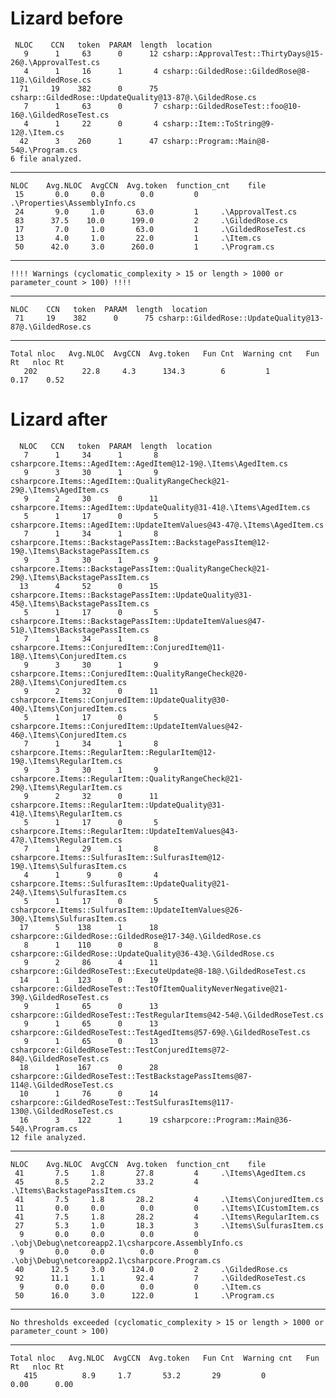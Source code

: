 # Lizard before

     NLOC    CCN   token  PARAM  length  location
       9      1     63      0      12 csharp::ApprovalTest::ThirtyDays@15-26@.\ApprovalTest.cs
       4      1     16      1       4 csharp::GildedRose::GildedRose@8-11@.\GildedRose.cs
      71     19    382      0      75 csharp::GildedRose::UpdateQuality@13-87@.\GildedRose.cs
       7      1     63      0       7 csharp::GildedRoseTest::foo@10-16@.\GildedRoseTest.cs
       4      1     22      0       4 csharp::Item::ToString@9-12@.\Item.cs
      42      3    260      1      47 csharp::Program::Main@8-54@.\Program.cs
    6 file analyzed.
-------------------------------------------------------------------------
    NLOC    Avg.NLOC  AvgCCN  Avg.token  function_cnt    file
     15       0.0     0.0        0.0         0     .\Properties\AssemblyInfo.cs
     24       9.0     1.0       63.0         1     .\ApprovalTest.cs
     83      37.5    10.0      199.0         2     .\GildedRose.cs
     17       7.0     1.0       63.0         1     .\GildedRoseTest.cs
     13       4.0     1.0       22.0         1     .\Item.cs
     50      42.0     3.0      260.0         1     .\Program.cs
-------------------------------------------------------------------------
    !!!! Warnings (cyclomatic_complexity > 15 or length > 1000 or parameter_count > 100) !!!!
-------------------------------------------------------------------------
    
    NLOC    CCN   token  PARAM  length  location
     71     19    382      0      75 csharp::GildedRose::UpdateQuality@13-87@.\GildedRose.cs
-------------------------------------------------------------------------

    Total nloc   Avg.NLOC  AvgCCN  Avg.token   Fun Cnt  Warning cnt   Fun Rt   nloc Rt
       202          22.8     4.3      134.3        6         1          0.17    0.52

# Lizard after
      NLOC   CCN   token  PARAM  length  location
       7      1     34      1       8 csharpcore.Items::AgedItem::AgedItem@12-19@.\Items\AgedItem.cs
       9      3     30      1       9 csharpcore.Items::AgedItem::QualityRangeCheck@21-29@.\Items\AgedItem.cs
       9      2     30      0      11 csharpcore.Items::AgedItem::UpdateQuality@31-41@.\Items\AgedItem.cs
       5      1     17      0       5 csharpcore.Items::AgedItem::UpdateItemValues@43-47@.\Items\AgedItem.cs
       7      1     34      1       8 csharpcore.Items::BackstagePassItem::BackstagePassItem@12-19@.\Items\BackstagePassItem.cs
       9      3     30      1       9 csharpcore.Items::BackstagePassItem::QualityRangeCheck@21-29@.\Items\BackstagePassItem.cs
      13      4     52      0      15 csharpcore.Items::BackstagePassItem::UpdateQuality@31-45@.\Items\BackstagePassItem.cs
       5      1     17      0       5 csharpcore.Items::BackstagePassItem::UpdateItemValues@47-51@.\Items\BackstagePassItem.cs
       7      1     34      1       8 csharpcore.Items::ConjuredItem::ConjuredItem@11-18@.\Items\ConjuredItem.cs
       9      3     30      1       9 csharpcore.Items::ConjuredItem::QualityRangeCheck@20-28@.\Items\ConjuredItem.cs
       9      2     32      0      11 csharpcore.Items::ConjuredItem::UpdateQuality@30-40@.\Items\ConjuredItem.cs
       5      1     17      0       5 csharpcore.Items::ConjuredItem::UpdateItemValues@42-46@.\Items\ConjuredItem.cs
       7      1     34      1       8 csharpcore.Items::RegularItem::RegularItem@12-19@.\Items\RegularItem.cs
       9      3     30      1       9 csharpcore.Items::RegularItem::QualityRangeCheck@21-29@.\Items\RegularItem.cs
       9      2     32      0      11 csharpcore.Items::RegularItem::UpdateQuality@31-41@.\Items\RegularItem.cs
       5      1     17      0       5 csharpcore.Items::RegularItem::UpdateItemValues@43-47@.\Items\RegularItem.cs
       7      1     29      1       8 csharpcore.Items::SulfurasItem::SulfurasItem@12-19@.\Items\SulfurasItem.cs
       4      1      9      0       4 csharpcore.Items::SulfurasItem::UpdateQuality@21-24@.\Items\SulfurasItem.cs
       5      1     17      0       5 csharpcore.Items::SulfurasItem::UpdateItemValues@26-30@.\Items\SulfurasItem.cs
      17      5    138      1      18 csharpcore::GildedRose::GildedRose@17-34@.\GildedRose.cs
       8      1    110      0       8 csharpcore::GildedRose::UpdateQuality@36-43@.\GildedRose.cs
       9      2     86      4      11 csharpcore::GildedRoseTest::ExecuteUpdate@8-18@.\GildedRoseTest.cs
      14      1    123      0      19 csharpcore::GildedRoseTest::TestOfItemQualityNeverNegative@21-39@.\GildedRoseTest.cs
       9      1     65      0      13 csharpcore::GildedRoseTest::TestRegularItems@42-54@.\GildedRoseTest.cs
       9      1     65      0      13 csharpcore::GildedRoseTest::TestAgedItems@57-69@.\GildedRoseTest.cs
       9      1     65      0      13 csharpcore::GildedRoseTest::TestConjuredItems@72-84@.\GildedRoseTest.cs
      18      1    167      0      28 csharpcore::GildedRoseTest::TestBackstagePassItems@87-114@.\GildedRoseTest.cs
      10      1     76      0      14 csharpcore::GildedRoseTest::TestSulfurasItems@117-130@.\GildedRoseTest.cs
      16      3    122      1      19 csharpcore::Program::Main@36-54@.\Program.cs
    12 file analyzed.
-------------------------------------------------------------------------
    NLOC    Avg.NLOC  AvgCCN  Avg.token  function_cnt    file
     41       7.5     1.8       27.8         4     .\Items\AgedItem.cs
     45       8.5     2.2       33.2         4     .\Items\BackstagePassItem.cs
     41       7.5     1.8       28.2         4     .\Items\ConjuredItem.cs
     11       0.0     0.0        0.0         0     .\Items\ICustomItem.cs
     41       7.5     1.8       28.2         4     .\Items\RegularItem.cs
     27       5.3     1.0       18.3         3     .\Items\SulfurasItem.cs
      9       0.0     0.0        0.0         0     .\obj\Debug\netcoreapp2.1\csharpcore.AssemblyInfo.cs
      9       0.0     0.0        0.0         0     .\obj\Debug\netcoreapp2.1\csharpcore.Program.cs
     40      12.5     3.0      124.0         2     .\GildedRose.cs
     92      11.1     1.1       92.4         7     .\GildedRoseTest.cs
      9       0.0     0.0        0.0         0     .\Item.cs
     50      16.0     3.0      122.0         1     .\Program.cs
-------------------------------------------------------------------------
    No thresholds exceeded (cyclomatic_complexity > 15 or length > 1000 or parameter_count > 100)
-------------------------------------------------------------------------
    Total nloc   Avg.NLOC  AvgCCN  Avg.token   Fun Cnt  Warning cnt   Fun Rt   nloc Rt
       415          8.9     1.7       53.2       29         0          0.00      0.00
